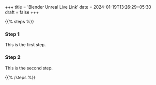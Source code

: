 +++
title = 'Blender Unreal Live Link'
date = 2024-01-19T13:26:29+05:30
draft = false
+++


{{% steps %}}

### Step 1

This is the first step.

### Step 2

This is the second step.

{{% /steps %}}